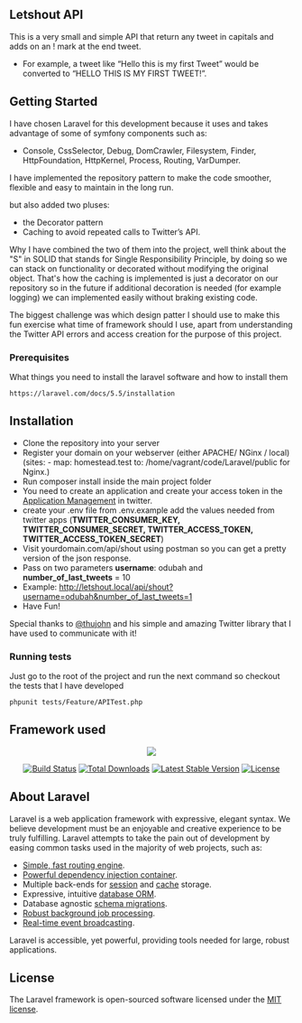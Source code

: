 ## Letshout API

This is a very small and simple API that return any tweet in capitals and adds on an ! mark at the end tweet. 
 - For example, a tweet like “Hello this is my first Tweet” would be converted to “HELLO THIS IS MY FIRST TWEET!”.
 
## Getting Started

I have chosen Laravel for this development because it uses and takes advantage of some of symfony components such as:

- Console, CssSelector, Debug, DomCrawler, Filesystem, Finder, HttpFoundation, HttpKernel, Process, Routing, VarDumper.

I have implemented the repository pattern to make the code smoother, flexible and easy to maintain in the long run.

but also added two pluses:

- the Decorator pattern
- Caching to avoid repeated calls to Twitter’s API. 

Why I have combined the two of them into the project, well think about the "S" in SOLID that stands for Single Responsibility Principle,
by doing so we can stack on functionality or decorated without modifying the original object. That's how the caching is implemented is just a
decorator on our repository so in the future if additional decoration is needed (for example logging) we can implemented easily without braking existing code.

The biggest challenge was which design patter I should use to make this fun exercise what time of framework should I use, apart from understanding the Twitter API errors
and access creation for the purpose of this project.

### Prerequisites

What things you need to install the laravel software and how to install them

```
https://laravel.com/docs/5.5/installation
```

## Installation

 * Clone the repository into your server
 * Register your domain on your webserver (either APACHE/ NGinx / local) (sites:
                                               - map: homestead.test
                                                 to: /home/vagrant/code/Laravel/public for Nginx.)
 * Run composer install inside the main project folder                                              
 * You need to create an application and create your access token in the [Application Management](https://apps.twitter.com/) in twitter. 
 * create your .env file from .env.example add the values needed from twitter apps (**TWITTER_CONSUMER_KEY, TWITTER_CONSUMER_SECRET, TWITTER_ACCESS_TOKEN, TWITTER_ACCESS_TOKEN_SECRET**) 
  * Visit yourdomain.com/api/shout using postman so you can get a pretty version of the json response.
 * Pass on two parameters **username**: odubah and **number_of_last_tweets** = 10
 * Example: http://letshout.local/api/shout?username=odubah&number_of_last_tweets=1
 * Have Fun! 
 
 Special thanks to <a href="https://github.com/thujohn/twitter">@thujohn</a> and his simple and amazing Twitter library that I have used to communicate with it!

### Running tests

Just go to the root of the project and run the next command so checkout the tests that I have developed
```
phpunit tests/Feature/APITest.php
```

## Framework used
 
<p align="center"><img src="https://laravel.com/assets/img/components/logo-laravel.svg"></p>

<p align="center">
<a href="https://travis-ci.org/laravel/framework"><img src="https://travis-ci.org/laravel/framework.svg" alt="Build Status"></a>
<a href="https://packagist.org/packages/laravel/framework"><img src="https://poser.pugx.org/laravel/framework/d/total.svg" alt="Total Downloads"></a>
<a href="https://packagist.org/packages/laravel/framework"><img src="https://poser.pugx.org/laravel/framework/v/stable.svg" alt="Latest Stable Version"></a>
<a href="https://packagist.org/packages/laravel/framework"><img src="https://poser.pugx.org/laravel/framework/license.svg" alt="License"></a>
</p>


## About Laravel

Laravel is a web application framework with expressive, elegant syntax. We believe development must be an enjoyable and creative experience to be truly fulfilling. Laravel attempts to take the pain out of development by easing common tasks used in the majority of web projects, such as:

- [Simple, fast routing engine](https://laravel.com/docs/routing).
- [Powerful dependency injection container](https://laravel.com/docs/container).
- Multiple back-ends for [session](https://laravel.com/docs/session) and [cache](https://laravel.com/docs/cache) storage.
- Expressive, intuitive [database ORM](https://laravel.com/docs/eloquent).
- Database agnostic [schema migrations](https://laravel.com/docs/migrations).
- [Robust background job processing](https://laravel.com/docs/queues).
- [Real-time event broadcasting](https://laravel.com/docs/broadcasting).

Laravel is accessible, yet powerful, providing tools needed for large, robust applications.

## License

The Laravel framework is open-sourced software licensed under the [MIT license](http://opensource.org/licenses/MIT).
